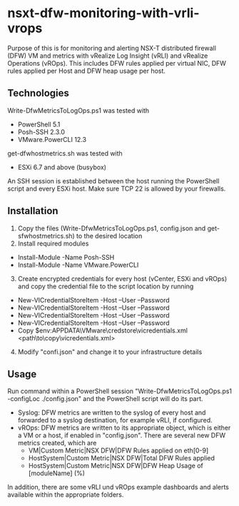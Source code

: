 # nsxt-dfw-monitoring-with-vrli-vrops
Purpose of this is for monitoring and alerting NSX-T distributed firewall (DFW) VM and metrics with vRealize Log Insight (vRLI) and vRealize Operations
(vROps). This includes DFW rules applied per virtual NIC, DFW rules applied per Host and DFW heap usage per host.

## Technologies
Write-DfwMetricsToLogOps.ps1 was tested with
  - PowerShell 5.1
  - Posh-SSH 2.3.0
  - VMware.PowerCLI 12.3

get-dfwhostmetrics.sh was tested with
  - ESXi 6.7 and above (busybox)
  
An SSH session is established between the host running the PowerShell script and every ESXi host. Make sure TCP 22 is allowed by your firewalls.

## Installation
1. Copy the files (Write-DfwMetricsToLogOps.ps1, config.json and get-sfwhostmetrics.sh) to the desired location
2. Install required modules
  - Install-Module -Name Posh-SSH
  - Install-Module -Name VMware.PowerCLI
3. Create encrypted credentials for every host (vCenter, ESXi and vROps) and copy the credential file to the script location by running
  - New-VICredentialStoreItem -Host <ESX1> –User <root> –Password <SecretPass>
  - New-VICredentialStoreItem -Host <ESX2> –User <root> –Password <SecretPass>
  - New-VICredentialStoreItem -Host <VC> –User <user> –Password <SecretPass>
  - New-VICredentialStoreItem -Host <vROps> –User <admin> –Password <SecretPass>
  - Copy $env:APPDATA\VMware\credstore\vicredentials.xml <path\to\copy\vicredentials.xml>
4. Modify "confi.json" and change it to your infrastructure details

## Usage
Run command within a PowerShell session "Write-DfwMetricsToLogOps.ps1 -configLoc ./config.json" and the PowerShell script will do its part.
- Syslog: DFW metrics are written to the syslog of every host and forwarded to a syslog destination, for example vRLI, if configured.
- vROps: DFW metrics are written to its appropriate object, which is either a VM or a host, if enabled in "config.json". There are several new DFW metrics created, which are
  - VM|Custom Metric|NSX DFW|DFW Rules applied on eth[0-9]
  - HostSystem|Custom Metric|NSX DFW|Total DFW Rules applied
  - HostSystem|Custom Metric|NSX DFW|DFW Heap Usage of [moduleName] (%)
  
In addition, there are some vRLI und vROps example dashboards and alerts available within the appropriate folders.
